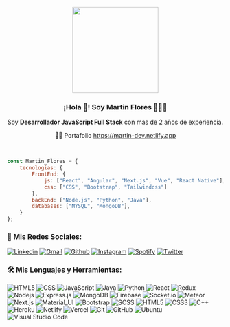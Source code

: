 <p align="center" width="300">
   <img align="center" width="200" src="https://avatars.githubusercontent.com/u/91045865?v=5" />
   <h3 align="center">¡Hola 👋! Soy Martin Flores 👨🏻‍💻</h3>
</p>

<p align="center">Soy <strong>Desarrollador JavaScript Full Stack</strong> con mas de 2 años de experiencia.</p>
<p align="center">👨‍🎓 Portafolio
   <a href="https://martin-dev.netlify.app" target="_blank">https://martin-dev.netlify.app</a>
 </p>
<br />

```javascript
const Martin_Flores = {
    tecnologias: {
        FrontEnd: {
            js: ["React", "Angular", "Next.js", "Vue", "React Native"],
            css: ["CSS", "Bootstrap", "Tailwindcss"]
        },
        backEnd: ["Node.js", "Python", "Java"],
        databases: ["MYSQL", "MongoDB"],
    }
};

```

### 🔔 Mis Redes Sociales:

[![Linkedin](https://img.shields.io/badge/-LinkedIn-blue?style=flat&logo=Linkedin&logoColor=white)](https://www.linkedin.com/in/martin-alexander-flores-torres)
[![Gmail](https://img.shields.io/badge/-Gmail-c14438?style=flat&logo=Gmail&logoColor=white)](mailto:martinflorestorres21@gmail.com)
[![Github](https://img.shields.io/badge/-Github-333?style=flat&logo=Github&logoColor=white)](https://github.com/MartinAlexanderFloresTorres)
[![Instagram](https://img.shields.io/badge/-Instagram-c13584?style=flat&labelColor=c13584&logo=instagram&logoColor=white)](https://www.instagram.com/martin_flores_28)
[![Spotify](https://img.shields.io/badge/-Spotify-1DB954?style=flat&logo=Spotify&logoColor=white)](https://open.spotify.com/user/MartinAlexanderFloresTorres)
[![Twitter](https://img.shields.io/badge/-Twitter-1DA1F2?style=flat&logo=Twitter&logoColor=white)](https://twitter.com/Martinflores_21)


### 🛠️ Mis Lenguajes y Herramientas:
![HTML5](https://img.shields.io/badge/-HTML5-333333?style=flat&logo=HTML5)
![CSS](https://img.shields.io/badge/-CSS-333333?style=flat&logo=CSS3&logoColor=1572B6)
![JavaScript](https://img.shields.io/badge/-JavaScript-black?style=flat-square&logo=javascript)
![Java](https://img.shields.io/badge/-Java-333333?style=flat&logo=Java&logoColor=007396)
![Python](https://img.shields.io/badge/-Python-333333?style=flat&logo=python)
![React](https://img.shields.io/badge/-React-black?style=flat-square&logo=react)
![Redux](https://img.shields.io/badge/-Redux-black?style=flat-square&logo=Redux)
![Nodejs](https://img.shields.io/badge/-Nodejs-black?style=flat-square&logo=Node.js)
![Express.js](https://img.shields.io/badge/-Express-black?style=flat-square&logo=expressjs)
![MongoDB](https://img.shields.io/badge/-MongoDB-black?style=flat-square&logo=mongodb)
![Firebase](https://img.shields.io/badge/-Firebase-black?style=flat-square&logo=Firebase)
![Socket.io](https://img.shields.io/badge/-Socket-black?style=flat-square&logo=socket.io)
![Meteor](https://img.shields.io/badge/-Meteor-black?style=flat-square&logo=Meteor)
![Next.js](https://img.shields.io/badge/-Next-black?style=flat-square&logo=Next.js)
![Material_UI](https://img.shields.io/badge/-Material_UI-black?style=flat-square&logo=material-ui)
![Bootstrap](https://img.shields.io/badge/-Bootstrap-black?style=flat-square&logo=bootstrap)
![SCSS](https://img.shields.io/badge/-SCSS-black?style=flat-square&logo=SASS)
![HTML5](https://img.shields.io/badge/-HTML5-black?style=flat-square&logo=html5&logoColor=white)
![CSS3](https://img.shields.io/badge/-CSS3-black?style=flat-square&logo=css3)
![C++](https://img.shields.io/badge/-C-black?style=flat-square&logo=c)
![Heroku](https://img.shields.io/badge/-Heroku-black?style=flat-square&logo=heroku)
![Netlify](https://img.shields.io/badge/-Netlify-black?style=flat-square&logo=netlify)
![Vercel](https://img.shields.io/badge/-Vercel-black?style=flat-square&logo=vercel)
![Git](https://img.shields.io/badge/-Git-black?style=flat-square&logo=git)
![GitHub](https://img.shields.io/badge/-GitHub-black?style=flat-square&logo=github)
![Ubuntu](https://img.shields.io/badge/-Ubuntu-black?style=flat-square&logo=ubuntu)
![Visual Studio Code](https://img.shields.io/badge/-Visual%20Studio%20Code-333333?style=flat&logo=visual-studio-code&logoColor=007ACC)
<!--
**MartinAlexanderFloresTorres/MartinAlexanderFloresTorres** is a ✨ _special_ ✨ repository because its `README.md` (this file) appears on your GitHub profile.

Here are some ideas to get you started:

- 🔭 I’m currently working on ...
- 🌱 I’m currently learning ...
- 👯 I’m looking to collaborate on ...
- 🤔 I’m looking for help with ...
- 💬 Ask me about ...
- 📫 How to reach me: ...
- 😄 Pronouns: ...
- ⚡ Fun fact: ...
-->

